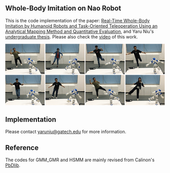 ## Whole-Body Imitation on Nao Robot
This is the code implementation of the paper: [Real-Time Whole-Body Imitation by Humanoid Robots and Task-Oriented Teleoperation Using an Analytical Mapping Method and Quantitative Evaluation](https://www.mdpi.com/2076-3417/8/10/2005), and Yaru Niu's [undergraduate thesis](https://chrisyrniu.github.io/files/undergrad_thesis_yaru.pdf). Please also check the [video](https://youtu.be/JGUXmCp5LmA) of this work.
 
<div align=center><img src="https://github.com/chrisyrniu/whole_body_imitation_and_lfd/blob/master/imitation.png"/></div>
 
## Implementation
Please contact yaruniu@gatech.edu for more information.

## Reference
The codes for GMM_GMR and HSMM are mainly revised from Calinon's [PbDlib](http://calinon.ch/codes.htm).

 
